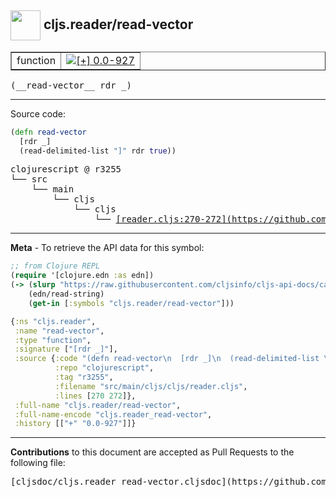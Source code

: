 ## <img width="48px" valign="middle" src="http://i.imgur.com/Hi20huC.png"> cljs.reader/read-vector

 <table border="1">
<tr>

<td>function</td>
<td><a href="https://github.com/cljsinfo/cljs-api-docs/tree/0.0-927"><img valign="middle" alt="[+] 0.0-927" src="https://img.shields.io/badge/+-0.0--927-lightgrey.svg"></a> </td>
</tr>
</table>

 <samp>
(__read-vector__ rdr _)<br>
</samp>

---





Source code:

```clj
(defn read-vector
  [rdr _]
  (read-delimited-list "]" rdr true))
```

 <pre>
clojurescript @ r3255
└── src
    └── main
        └── cljs
            └── cljs
                └── <ins>[reader.cljs:270-272](https://github.com/clojure/clojurescript/blob/r3255/src/main/cljs/cljs/reader.cljs#L270-L272)</ins>
</pre>


---

__Meta__ - To retrieve the API data for this symbol:

```clj
;; from Clojure REPL
(require '[clojure.edn :as edn])
(-> (slurp "https://raw.githubusercontent.com/cljsinfo/cljs-api-docs/catalog/cljs-api.edn")
    (edn/read-string)
    (get-in [:symbols "cljs.reader/read-vector"]))
```

```clj
{:ns "cljs.reader",
 :name "read-vector",
 :type "function",
 :signature ["[rdr _]"],
 :source {:code "(defn read-vector\n  [rdr _]\n  (read-delimited-list \"]\" rdr true))",
          :repo "clojurescript",
          :tag "r3255",
          :filename "src/main/cljs/cljs/reader.cljs",
          :lines [270 272]},
 :full-name "cljs.reader/read-vector",
 :full-name-encode "cljs.reader_read-vector",
 :history [["+" "0.0-927"]]}

```

---

__Contributions__ to this document are accepted as Pull Requests to the following file:

 <pre>
[cljsdoc/cljs.reader_read-vector.cljsdoc](https://github.com/cljsinfo/cljs-api-docs/blob/master/cljsdoc/cljs.reader_read-vector.cljsdoc)
</pre>

